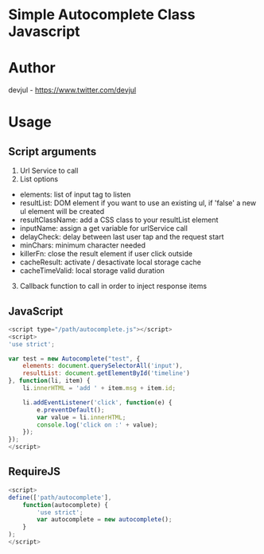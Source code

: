 Simple Autocomplete Class Javascript
======

# Author
devjul - https://www.twitter.com/devjul

# Usage
## Script arguments

1. Url Service to call
2. List options
* elements: list of input tag to listen
* resultList: DOM element if you want to use an existing ul, if 'false' a new ul element will be created
* resultClassName: add a CSS class to your resultList element
* inputName: assign a get variable for urlService call
* delayCheck: delay between last user tap and the request start
* minChars: minimum character needed
* killerFn: close the result element if user click outside
* cacheResult: activate / desactivate local storage cache
* cacheTimeValid: local storage valid duration
3. Callback function to call in order to inject response items

## JavaScript

```javascript
<script type="/path/autocomplete.js"></script>
<script>
'use strict';

var test = new Autocomplete("test", {
	elements: document.querySelectorAll('input'),
	resultList: document.getElementById('timeline')
}, function(li, item) {
	li.innerHTML = 'add ' + item.msg + item.id;

    li.addEventListener('click', function(e) {
    	e.preventDefault();
        var value = li.innerHTML;
		console.log('click on :' + value);
    });
});
</script>
```

## RequireJS

```javascript
<script>
define(['path/autocomplete'],
	function(autocomplete) {
        'use strict';
        var autocomplete = new autocomplete();
    }
);
</script>
```    